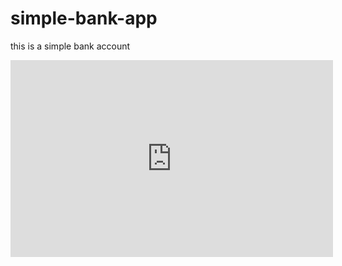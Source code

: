 # simple-bank-app
 this is a simple bank account
<iframe width="516" height="315" src="https://www.youtube.com/embed/CUv1An1WWsA?controls=0" title="YouTube video player" frameborder="0" allow="accelerometer; autoplay; clipboard-write; encrypted-media; gyroscope; picture-in-picture" allowfullscreen></iframe>
